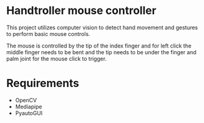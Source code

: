 # Handtroller mouse controller

This project utilizes computer vision to detect hand movement and gestures to perform basic mouse controls.

The mouse is controlled by the tip of the index finger and for left click the middle finger needs to be bent and the tip needs to be under the finger and palm joint for the mouse click to trigger.

# Requirements

- OpenCV
- Mediapipe
- PyautoGUI
